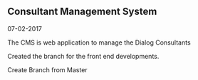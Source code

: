 ## Consultant Management System ##

07-02-2017

The CMS is web application to manage the Dialog Consultants 


Created the branch for the front end developments.

Create Branch from Master

